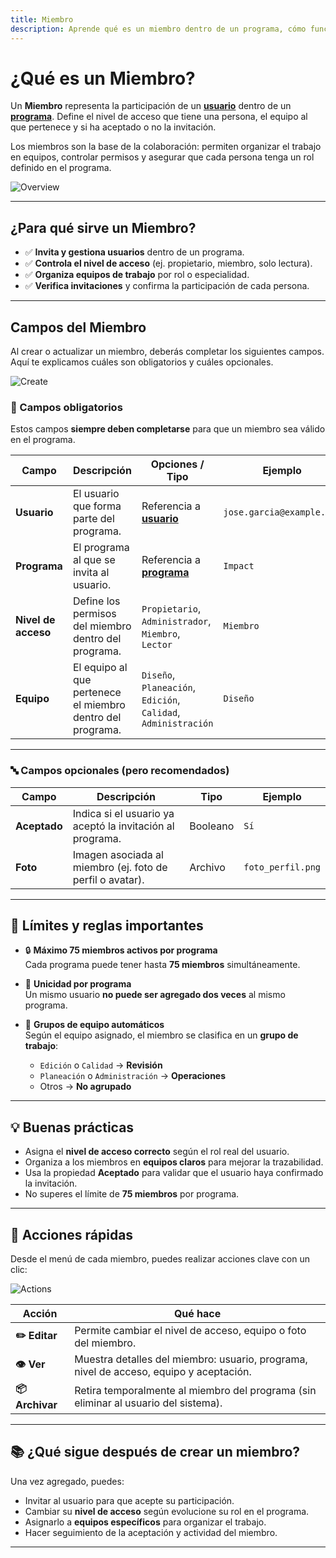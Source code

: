 ```yaml
---
title: Miembro
description: Aprende qué es un miembro dentro de un programa, cómo funciona su acceso y qué campos lo definen.
---
```


# ¿Qué es un Miembro?

Un **Miembro** representa la participación de un **[usuario]** dentro de un **[programa]**. Define el nivel de acceso que tiene una persona, el equipo al que pertenece y si ha aceptado o no la invitación.

Los miembros son la base de la colaboración: permiten organizar el trabajo en equipos, controlar permisos y asegurar que cada persona tenga un rol definido en el programa.

![Overview](/images/en/projects/member/overview.webp)

---

## ¿Para qué sirve un Miembro?

- ✅ **Invita y gestiona usuarios** dentro de un programa.
- ✅ **Controla el nivel de acceso** (ej. propietario, miembro, solo lectura).
- ✅ **Organiza equipos de trabajo** por rol o especialidad.
- ✅ **Verifica invitaciones** y confirma la participación de cada persona.

---

## Campos del Miembro

Al crear o actualizar un miembro, deberás completar los siguientes campos. Aquí te explicamos cuáles son obligatorios y cuáles opcionales.

![Create](/images/en/projects/member/create.webp)

### 📌 Campos obligatorios

Estos campos **siempre deben completarse** para que un miembro sea válido en el programa.

| Campo               | Descripción                                                | Opciones / Tipo                                                | Ejemplo                   |
| ------------------- | ---------------------------------------------------------- | -------------------------------------------------------------- | ------------------------- |
| **Usuario**         | El usuario que forma parte del programa.                   | Referencia a **[usuario]**                                     | `jose.garcia@example.com` |
| **Programa**        | El programa al que se invita al usuario.                   | Referencia a **[programa]**                                    | `Impact`                  |
| **Nivel de acceso** | Define los permisos del miembro dentro del programa.       | `Propietario`, `Administrador`, `Miembro`, `Lector`            | `Miembro`                 |
| **Equipo**          | El equipo al que pertenece el miembro dentro del programa. | `Diseño`, `Planeación`, `Edición`, `Calidad`, `Administración` | `Diseño`                  |

---

### 🔤 Campos opcionales (pero recomendados)

| Campo        | Descripción                                               | Tipo     | Ejemplo           |
| ------------ | --------------------------------------------------------- | -------- | ----------------- |
| **Aceptado** | Indica si el usuario ya aceptó la invitación al programa. | Booleano | `Sí`              |
| **Foto**     | Imagen asociada al miembro (ej. foto de perfil o avatar). | Archivo  | `foto_perfil.png` |

---

## 📏 Límites y reglas importantes

- 🔒 **Máximo 75 miembros activos por programa**  
  Cada programa puede tener hasta **75 miembros** simultáneamente.

- 🧭 **Unicidad por programa**  
  Un mismo usuario **no puede ser agregado dos veces** al mismo programa.

- 🔄 **Grupos de equipo automáticos**  
  Según el equipo asignado, el miembro se clasifica en un **grupo de trabajo**:
  - `Edición` o `Calidad` → **Revisión**
  - `Planeación` o `Administración` → **Operaciones**
  - Otros → **No agrupado**

---

## 💡 Buenas prácticas

- Asigna el **nivel de acceso correcto** según el rol real del usuario.
- Organiza a los miembros en **equipos claros** para mejorar la trazabilidad.
- Usa la propiedad **Aceptado** para validar que el usuario haya confirmado la invitación.
- No superes el límite de **75 miembros** por programa.

---

## 🚀 Acciones rápidas

Desde el menú de cada miembro, puedes realizar acciones clave con un clic:

![Actions](/images/en/projects/member/actions.webp)

| Acción          | Qué hace                                                                               |
| --------------- | -------------------------------------------------------------------------------------- |
| **✏️ Editar**   | Permite cambiar el nivel de acceso, equipo o foto del miembro.                         |
| **👁️ Ver**      | Muestra detalles del miembro: usuario, programa, nivel de acceso, equipo y aceptación. |
| **📦 Archivar** | Retira temporalmente al miembro del programa (sin eliminar al usuario del sistema).    |

---

## 📚 ¿Qué sigue después de crear un miembro?

Una vez agregado, puedes:

- Invitar al usuario para que acepte su participación.
- Cambiar su **nivel de acceso** según evolucione su rol en el programa.
- Asignarlo a **equipos específicos** para organizar el trabajo.
- Hacer seguimiento de la aceptación y actividad del miembro.

---

[usuario]: /accounts/user/
[programa]: /projects/program/

<!--
## 🔗 Lectura recomendada

- (Agrega aquí enlaces internos a guías sobre gestión de permisos o equipos de trabajo cuando estén disponibles)
-->
